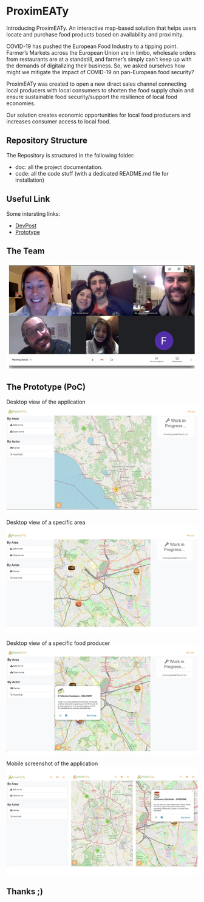 # ProximEATy

Introducing ProximEATy. An interactive map-based solution that helps users locate and purchase food products based on availability and proximity.

COVID-19 has pushed the European Food Industry to a tipping point. Farmer’s Markets across the European Union are in limbo, wholesale orders from restaurants are at a standstill, and farmer’s simply can’t keep up with the demands of digitalizing their business. So, we asked ourselves how might we mitigate the impact of COVID-19 on pan-European food security?

ProximEATy was created to open a new direct sales channel connecting local producers with local consumers to shorten the food supply chain and ensure sustainable food security/support the resilience of local food economies.

Our solution creates economic opportunities for local food producers and increases consumer access to local food.


## Repository Structure

The Repository is structured in the following folder:
- doc: all the project documentation.
- code: all the code stuff (with a dedicated README.md file for installation)

## Useful Link
Some intersting links:
- [DevPost](https://devpost.com/software/proximity-hy28or)
- [Prototype](https://proximeaty.web.app/)

## The Team
![Amazing People](https://github.com/simone-romei/ProximEATy/blob/master/media/team.jpeg)

## The Prototype (PoC)

Desktop view of the application
![screenshot1](https://github.com/simone-romei/ProximEATy/blob/master/media/Slide2.jpeg)

Desktop view of a specific area
![screenshot2](https://github.com/simone-romei/ProximEATy/blob/master/media/Slide3.jpeg)

Desktop view of a specific food producer
![screenshot3](https://github.com/simone-romei/ProximEATy/blob/master/media/Slide4.jpeg)

Mobile screenshot of the application
![screenshot4](https://github.com/simone-romei/ProximEATy/blob/master/media/Slide5.jpeg)

## Thanks ;)

